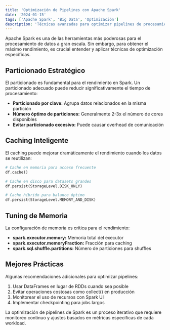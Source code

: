 ```yaml
---
title: 'Optimización de Pipelines con Apache Spark'
date: '2024-01-15'
tags: ['Apache Spark', 'Big Data', 'Optimización']
description: 'Técnicas avanzadas para optimizar pipelines de procesamiento de datos con Apache Spark'
---
```


Apache Spark es una de las herramientas más poderosas para el procesamiento de datos a gran escala. Sin embargo, para obtener el máximo rendimiento, es crucial entender y aplicar técnicas de optimización específicas.

## Particionado Estratégico

El particionado es fundamental para el rendimiento en Spark. Un particionado adecuado puede reducir significativamente el tiempo de procesamiento:

- **Particionado por clave:** Agrupa datos relacionados en la misma partición
- **Número óptimo de particiones:** Generalmente 2-3x el número de cores disponibles
- **Evitar particionado excesivo:** Puede causar overhead de comunicación

## Caching Inteligente

El caching puede mejorar dramáticamente el rendimiento cuando los datos se reutilizan:

```python
# Cache en memoria para acceso frecuente
df.cache()

# Cache en disco para datasets grandes
df.persist(StorageLevel.DISK_ONLY)

# Cache híbrido para balance óptimo
df.persist(StorageLevel.MEMORY_AND_DISK)
```

## Tuning de Memoria

La configuración de memoria es crítica para el rendimiento:

- **spark.executor.memory:** Memoria total del executor
- **spark.executor.memoryFraction:** Fracción para caching
- **spark.sql.shuffle.partitions:** Número de particiones para shuffles

## Mejores Prácticas

Algunas recomendaciones adicionales para optimizar pipelines:

1. Usar DataFrames en lugar de RDDs cuando sea posible
2. Evitar operaciones costosas como collect() en producción
3. Monitorear el uso de recursos con Spark UI
4. Implementar checkpointing para jobs largos

La optimización de pipelines de Spark es un proceso iterativo que requiere monitoreo continuo y ajustes basados en métricas específicas de cada workload.
